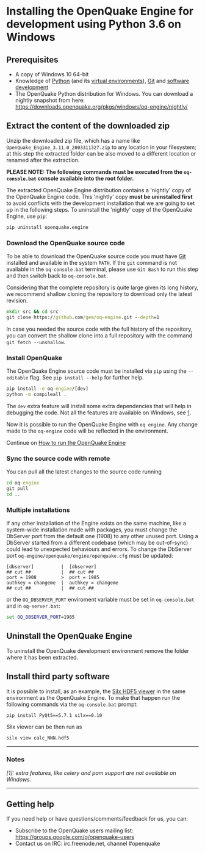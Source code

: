 # Installing the OpenQuake Engine for development using Python 3.6 on Windows

## Prerequisites

- A copy of Windows 10 64-bit
- Knowledge of [Python](https://www.python.org/) (and its [virtual environments](https://docs.python.org/3.6/tutorial/venv.html)), [Git](https://git-scm.com/) and [software development](https://xkcd.com/844/)
- The OpenQuake Python distribution for Windows. You can download a nightly snapshot from here: https://downloads.openquake.org/pkgs/windows/oq-engine/nightly/

## Extract the content of the downloaded zip

Unzip the downloaded zip file, which has a name like `OpenQuake_Engine_3.11.0_2003311327.zip` to any location in your filesystem; at this step the extracted folder can be also moved to a different location or renamed after the extraction.

**PLEASE NOTE: The following commands must be executed from the `oq-console.bat` console available into the root folder.**

The extracted OpenQuake Engine distribution contains a 'nightly' copy of the OpenQuake Engine code. This 'nightly' copy **must be uninstalled first** to avoid conflicts with the development installation that we are going to set up in the following steps. To uninstall the 'nightly' copy of the OpenQuake Engine, use `pip`:

```cmd
pip uninstall openquake.engine
```

### Download the OpenQuake source code

To be able to download the OpenQuake source code you must have [Git](https://git-scm.com/download/windows) installed and available in the system `PATH`. If the `git` command is not available in
the `oq-console.bat` terminal, please use `Git Bash` to run this step and then switch back to `oq-console.bat`. 

Considering that the complete repository is quite large given its long history, we recommend shallow cloning the repository to download only the latest revision.

```cmd
mkdir src && cd src
git clone https://github.com/gem/oq-engine.git --depth=1
```
In case you needed the source code with the full history of the repository, you
can convert the shallow clone into a full repository with the command
`git fetch --unshallow`.

### Install OpenQuake

The OpenQuake Engine source code must be installed via `pip` using the `--editable` flag. See `pip install --help` for further help.

```cmd
pip install -e oq-engine/[dev]
python -m compileall .
```
The `dev` extra feature will install some extra dependencies that will help in debugging the code. Not all the features are available on Windows, see [1](#note1).

Now it is possible to run the OpenQuake Engine with `oq engine`. Any change made to the `oq-engine` code will be reflected in the environment.

Continue on [How to run the OpenQuake Engine](../running/unix.md)

### Sync the source code with remote

You can pull all the latest changes to the source code running

```cmd
cd oq-engine
git pull
cd ..
```

### Multiple installations

If any other installation of the Engine exists on the same machine, like a system-wide installation made with packages, you must change the DbServer port from the default one (1908) to any other unused port. Using a DbServer started from a different codebase (which may be out-of-sync) could lead to unexpected behaviours and errors. To change the DbServer port `oq-engine/openquake/engine/openquake.cfg` must be updated:

```
[dbserver]          |  [dbserver]
## cut ##           |  ## cut ##
port = 1908         >  port = 1985
authkey = changeme  |  authkey = changeme
## cut ##           |  ## cut ##
```

or the `OQ_DBSERVER_PORT` enviroment variable must be set in `oq-console.bat` and in `oq-server.bat`:

```cmd
set OQ_DBSERVER_PORT=1985
```

## Uninstall the OpenQuake Engine

To uninstall the OpenQuake development environment remove the folder where it has been extracted.

## Install third party software

It is possible to install, as an example, the [Silx HDF5 viewer](http://www.silx.org/) in the same environment as the OpenQuake Engine. To make that happen run the following commands via the `oq-console.bat` prompt:

```cmd
pip install PyQt5==5.7.1 silx==0.10
```

Silx viewer can be then run as

```cmd
silx view calc_NNN.hdf5
```

***

### Notes ###

*<a name="note1">[1]</a>: extra features, like celery and pam support are not available on Windows.*

***

## Getting help
If you need help or have questions/comments/feedback for us, you can:
  * Subscribe to the OpenQuake users mailing list: https://groups.google.com/g/openquake-users
  * Contact us on IRC: irc.freenode.net, channel #openquake
